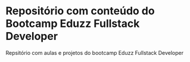 # Repositório com conteúdo do Bootcamp Eduzz Fullstack Developer

Repsitório com aulas e projetos do bootcamp Eduzz Fullstack Developer

